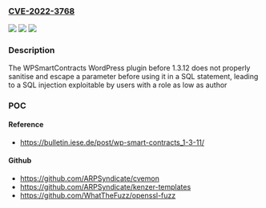 ### [CVE-2022-3768](https://cve.mitre.org/cgi-bin/cvename.cgi?name=CVE-2022-3768)
![](https://img.shields.io/static/v1?label=Product&message=WPSmartContracts&color=blue)
![](https://img.shields.io/static/v1?label=Version&message=%3D%200%20&color=brighgreen)
![](https://img.shields.io/static/v1?label=Vulnerability&message=CWE-89%20SQL%20Injection&color=brighgreen)

### Description

The WPSmartContracts WordPress plugin before 1.3.12 does not properly sanitise and escape a parameter before using it in a SQL statement, leading to a SQL injection exploitable by users with a role as low as author

### POC

#### Reference
- https://bulletin.iese.de/post/wp-smart-contracts_1-3-11/

#### Github
- https://github.com/ARPSyndicate/cvemon
- https://github.com/ARPSyndicate/kenzer-templates
- https://github.com/WhatTheFuzz/openssl-fuzz

